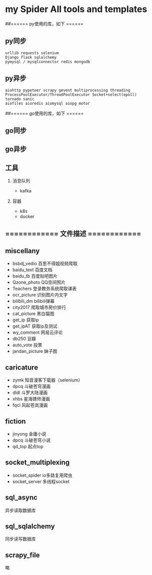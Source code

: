 # my Spider All tools and templates

##====== py使用的库，如下 ======

## py同步
    urllib requests selenium
    Django flask sqlalchemy
    pymysql / mysqlconnector redis mongodb

## py异步
    aiohttp pypeteer scrapy gevent multiprocessing threading ProcessPoolExecutor/ThreadPoolExecutor Socket+select(epoll)
    tornado sanic
    aiofiles aioredis aiomysql aiopg motor

##====== go使用的库，如下 ======
## go同步
## go异步

## 工具
1. 消息队列
    + kafka
    
2. 容器
    + k8s
    + docker

## ============ 文件描述 ============

## miscellany
+ bsbdj_vedio     百思不得姐视频爬取
+ baidu_text      百度文档
+ baidu_tb        百度贴吧图片
+ Qzone_photo     QQ空间照片
+ Teachers        登录教务系统爬取课表
+ ocr_picture     识别图片内文字
+ bilibili_dm     bilibili弹幕
+ city2017        爬取城市房价排行
+ cat_picture     黑白猫图
+ get_ip          获取ip
+ get_ipAT        获取ip及测试
+ wy_comment      网易云评论
+ db250           豆瓣
+ auto_vote       投票
+ jandan_picture  妹子图

## caricature

+ zymk         知音漫客下载器（selenium）
+ dpcq         斗破苍穹漫画
+ dldl         斗罗大陆漫画
+ xhbs         星海镖师漫画
+ fqcl         风起苍岚漫画

## fiction
+ jinyong      金庸小说
+ dpcq         斗破苍穹小说
+ qd_top       起点top


## socket_multiplexing
+ socket_spider io多路复用爬虫
+ socket_server 多线程socket

## sql_async
异步读取数据库
## sql_sqlalchemy
同步读写数据库

## scrapy_file
略
